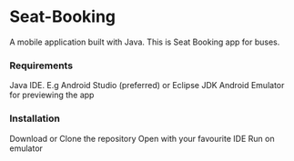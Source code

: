 # Seat-Booking
A mobile application built with Java.
This is Seat Booking app for buses.

### Requirements
Java IDE. E.g Android Studio (preferred) or Eclipse
JDK
Android Emulator for previewing the app

### Installation
Download or Clone the repository
Open with your favourite IDE
Run on emulator

